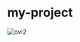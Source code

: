 # my-project
![ovi2](https://user-images.githubusercontent.com/116931707/198805814-cd7ea25b-857c-4631-a3db-72febc47abae.jpg)
